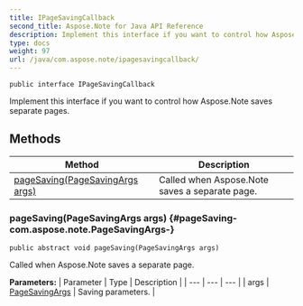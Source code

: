 ```yaml
---
title: IPageSavingCallback
second_title: Aspose.Note for Java API Reference
description: Implement this interface if you want to control how Aspose.Note saves separate pages.
type: docs
weight: 97
url: /java/com.aspose.note/ipagesavingcallback/
---
```

```
public interface IPageSavingCallback
```

Implement this interface if you want to control how Aspose.Note saves separate pages.
## Methods

| Method | Description |
| --- | --- |
| [pageSaving(PageSavingArgs args)](#pageSaving-com.aspose.note.PageSavingArgs-) | Called when Aspose.Note saves a separate page. |
### pageSaving(PageSavingArgs args) {#pageSaving-com.aspose.note.PageSavingArgs-}
```
public abstract void pageSaving(PageSavingArgs args)
```


Called when Aspose.Note saves a separate page.

**Parameters:**
| Parameter | Type | Description |
| --- | --- | --- |
| args | [PageSavingArgs](../../com.aspose.note/pagesavingargs) | Saving parameters. |

